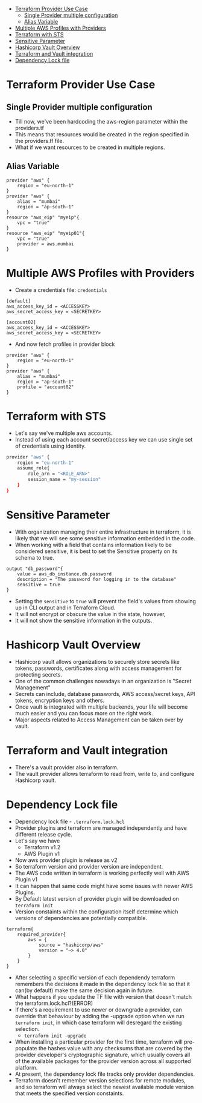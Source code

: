 - [Terraform Provider Use Case](#terraform-provider-use-case)
  - [Single Provider multiple configuration](#single-provider-multiple-configuration)
  - [Alias Variable](#alias-variable)
- [Multiple AWS Profiles with Providers](#multiple-aws-profiles-with-providers)
- [Terraform with STS](#terraform-with-sts)
- [Sensitive Parameter](#sensitive-parameter)
- [Hashicorp Vault Overview](#hashicorp-vault-overview)
- [Terraform and Vault integration](#terraform-and-vault-integration)
- [Dependency Lock file](#dependency-lock-file)
# Terraform Provider Use Case
## Single Provider multiple configuration
- Till now, we've been hardcoding the aws-region parameter within the providers.tf
- This means that resources would be created in the region specified in the providers.tf file.
- What if we want resources to be created in multiple regions.
## Alias Variable
```hcl
provider "aws" {
    region = "eu-north-1"
}
provider "aws" {
    alias = "mumbai"
    region = "ap-south-1"
}
resource "aws_eip" "myeip"{
    vpc = "true"
}
resource "aws_eip" "myeip01"{
    vpc = "true"
    provider = aws.mumbai
}
```

# Multiple AWS Profiles with Providers

- Create a credentials file: `credentials`
```env
[default]
aws_access_key_id = <ACCESSKEY>
aws_secret_access_key = <SECRETKEY>

[account02]
aws_access_key_id = <ACCESSKEY>
aws_secret_access_key = <SECRETKEY>
```
- And now fetch profiles in provider block
```hcl
provider "aws" {
    region = "eu-north-1"
}
provider "aws" {
    alias = "mumbai"
    region = "ap-south-1"
    profile = "account02"
}
```

# Terraform with STS
- Let's say we've multiple aws accounts.
- Instead of using each account secret/access key we can use single set of credentials using identity.
```sh
provider "aws" {
    region = "eu-north-1"
    assume_role{
        role_arn = "<ROLE_ARN>"
        session_name = "my-session"
    } 
}
```

# Sensitive Parameter
- With organization managing their entire infrastructure in terraform, it is likely that we will see some sensitive information embedded in the code.
- When working with a field that contains information likely to be considered sensitive, it is best to set the Sensitive property on its schema to true.

```hcl
output "db_password"{
    value = aws_db_instance.db.password
    description = "The password for logging in to the database"
    sensitive = true
}
```

- Setting the `sensitive` to `true` will prevent the field's values from showing up in CLI output and in Terraform Cloud.
- It will not encrypt or obscure the value in the state, however,
- It will not show the sensitive information in the outputs.

# Hashicorp Vault Overview
- Hashicorp vault allows organizations to securely store secrets like tokens, passwords, certificates along with access management for protecting secrets.
- One of the common challenges nowadays in an organization is "Secret Management"
- Secrets can include, database passwords, AWS access/secret keys, API tokens, encryption keys and others.
- Once vault is integrated with multiple backends, your life will become much easier and you can focus more on the right work.
- Major aspects related to Access Management can be taken over by vault.

# Terraform and Vault integration
- There's a vault provider also in terraform.
- The vault provider allows terraform to read from, write to, and configure Hashicorp vault.
# Dependency Lock file
- Dependency lock file - `.terraform.lock.hcl`
- Provider plugins and terraform are managed independently and have different release cycle.
- Let's say we have
  - Terraform v1.2
  - AWS Plugin v1
- Now aws provider plugin is release as v2
- So terraform version and provider version are independent.
- The AWS code written in terraform is working perfectly well with AWS Plugin v1
- It can happen that same code might have some issues with newer AWS Plugins.
- By Default latest version of  provider plugin will be downloaded on `terraform init`
- Version constaints within the configuration itself determine which versions of dependencies are potentially compatible.
```hcl
terraform{
    required_provider{
        aws = {
            source = "hashicorp/aws"
            version = "~> 4.0"
        }
    }
}
```
- After selecting a specific version of each dependendy terraform remembers the decisions it made in the dependency lock file so that it can(by default) make the same decision again in future.
- What happens if you update the TF file with version that doesn't match the terraform.lock.hcl?(ERROR)
- If there's a requirement to use newer or downgrade a provider, can override that behaviour by adding the -upgrade option when we run `terraform init`, in which case terraform will desregard the existing selection.
  - `terraform init -upgrade`
- When installing a particular provider for the first time, terraform will pre-populate the hashes value with any checksums that are covered by the provider developer's cryptographic signature, which usually covers all of the available packages for the provider version across all supported platform.
- At present, the dependency lock file tracks only provider dependencies.
- Terraform doesn't remember version selections for remote modules, and so terraform will always select the newest available module version that meets the specified version constaints.


